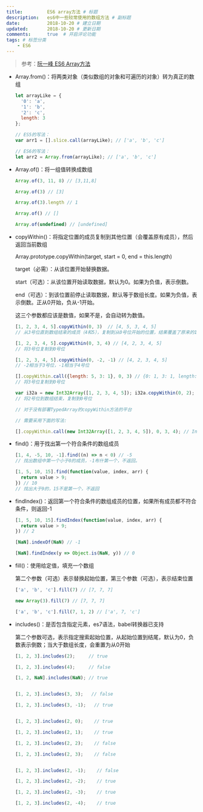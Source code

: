 ```yaml
---
title:         ES6 array方法 # 标题
description:   es6中一些较常使用的数组方法 # 副标题
date:          2018-10-20 # 建立日期
updated:       2018-10-20 # 更新日期
comments:      true  # 开启评论功能
tags: # 标签分类
    - ES6
---
```



>参考：[阮一峰 ES6 Array方法](http://es6.ruanyifeng.com/#docs/array)

* Array.from()：将两类对象（类似数组的对象和可遍历的对象）转为真正的数组
  ```js
  let arrayLike = {
    '0': 'a',
    '1': 'b',
    '2': 'c',
    length: 3
  };

  // ES5的写法：
  var arr1 = [].slice.call(arrayLike); // ['a', 'b', 'c']

  // ES6的写法：
  let arr2 = Array.from(arrayLike); // ['a', 'b', 'c']
  ```

* Array.of()：将一组值转换成数组
  ```js
  Array.of(3, 11, 8) // [3,11,8]

  Array.of(3) // [3]

  Array.of(3).length // 1

  Array.of() // []

  Array.of(undefined) // [undefined]
  ```

* copyWithin()：将指定位置的成员复制到其他位置（会覆盖原有成员），然后返回当前数组

  Array.prototype.copyWithin(target, start = 0, end = this.length)

  target（必需）：从该位置开始替换数据。

  start（可选）：从该位置开始读取数据，默认为0。如果为负值，表示倒数。

  end（可选）：到该位置前停止读取数据，默认等于数组长度。如果为负值，表示倒数。正从0开始，负从-1开始。

  这三个参数都应该是数值，如果不是，会自动转为数值。

  ```js
  [1, 2, 3, 4, 5].copyWithin(0, 3)  // [4, 5, 3, 4, 5]
  // 从3号位直到数组结束的成员（4和5），复制到从0号位开始的位置，结果覆盖了原来的1和2

  [1, 2, 3, 4, 5].copyWithin(0, 3, 4) // [4, 2, 3, 4, 5]
  // 将3号位复制到0号位

  [1, 2, 3, 4, 5].copyWithin(0, -2, -1) // [4, 2, 3, 4, 5]
  // -2相当于3号位，-1相当于4号位

  [].copyWithin.call({length: 5, 3: 1}, 0, 3) // {0: 1, 3: 1, length: 5}
  // 将3号位复制到0号位

  var i32a = new Int32Array([1, 2, 3, 4, 5]); i32a.copyWithin(0, 2); // Int32Array [3, 4, 5, 4, 5]
  // 将2号位到数组结束，复制到0号位

  // 对于没有部署TypedArray的copyWithin方法的平台

  // 需要采用下面的写法:

  [].copyWithin.call(new Int32Array([1, 2, 3, 4, 5]), 0, 3, 4); // Int32Array [4, 2, 3, 4, 5]
  ```

* find()：用于找出第一个符合条件的数组成员
  ```js
  [1, 4, -5, 10, -1].find((n) => n < 0) // -5
  // 找出数组中第一个小于0的成员，-1布什第一个，不返回。

  [1, 5, 10, 15].find(function(value, index, arr) {  
    return value > 9;
  }) // 10
  // 找出大于9的，15不是第一个，不返回
  ```

* findIndex()：返回第一个符合条件的数组成员的位置，如果所有成员都不符合条件，则返回-1
  ```js
  [1, 5, 10, 15].findIndex(function(value, index, arr) {  
    return value > 9;
  }) // 2

  [NaN].indexOf(NaN) // -1

  [NaN].findIndex(y => Object.is(NaN, y)) // 0
  ```

* fill()：使用给定值，填充一个数组

  第二个参数（可选）表示替换起始位置，第三个参数（可选），表示结束位置
  ```js
  ['a', 'b', 'c'].fill(7) // [7, 7, 7]

  new Array(3).fill(7) // [7, 7, 7]

  ['a', 'b', 'c'].fill(7, 1, 2) // ['a', 7, 'c']
  ```

* includes()：是否包含指定元素，es7语法，babel转换器已支持

  第二个参数可选，表示指定搜索起始位置，从起始位置到结尾，默认为0，负数表示倒数；当大于数组长度，会重置为从0开始
  ```js
  [1, 2, 3].includes(2);     // true

  [1, 2, 3].includes(4);     // false

  [1, 2, NaN].includes(NaN); // true


  [1, 2, 3].includes(3, 3);   // false

  [1, 2, 3].includes(3, -1);   // true


  [1, 2, 3].includes(2, 0);    // true

  [1, 2, 3].includes(2, 1);    // true

  [1, 2, 3].includes(2, 2);    // false

  [1, 2, 3].includes(2, 3);    // false


  [1, 2, 3].includes(2, -1);    // false

  [1, 2, 3].includes(2, -2);    // true

  [1, 2, 3].includes(2, -3);    // true

  [1, 2, 3].includes(2, -4);    // true
  ```
